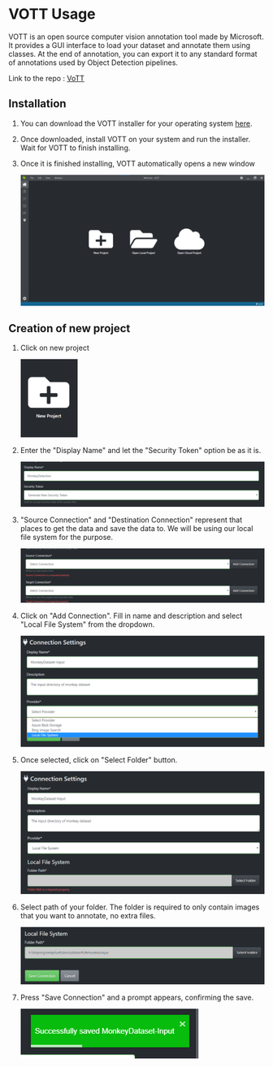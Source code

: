 # VOTT Usage

VOTT is an open source computer vision annotation tool made by Microsoft. It provides a GUI interface to load your dataset and annotate them using classes. At the end of annotation, you can export it to any standard format of annotations used by Object Detection pipelines. 



Link to the repo : [VoTT](https://github.com/Microsoft/VoTT) 



## Installation

1. You can download the VOTT installer for your operating system [here](https://github.com/Microsoft/VoTT/releases).

2. Once downloaded, install VOTT on your system and run the installer. Wait for VOTT to finish installing.

3. Once it is finished installing, VOTT automatically opens a new window

   ![image-20220512132424461](Images\image-20220512132424461.png)



## Creation of new project

1. Click on new project

   ![image-20220512132608808](Images\image-20220512132608808.png)

2. Enter the "Display Name" and let the "Security Token" option be as it is.

   ![image-20220512133051464](Images\image-20220512133051464.png) 

3. "Source Connection" and "Destination Connection" represent that places to get the data and save the data to. We will be using our local file system for the purpose.

   ![image-20220512133222504](Images\image-20220512133222504.png)

4. Click on "Add Connection". Fill in name and description and select "Local File System" from the dropdown. 

   ![image-20220512133438292](Images\image-20220512133438292.png)

5. Once selected, click on "Select Folder" button.

   ![image-20220512133617116](Images\image-20220512133617116.png)

6. Select path of your folder. The folder is required to only contain images that you want to annotate, no extra files.

   ![image-20220512134134171](Images\image-20220512134134171.png)

7. Press "Save Connection" and a prompt appears, confirming the save.

   ![image-20220512134229020](Images\image-20220512134229020.png) 

